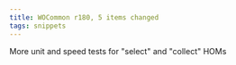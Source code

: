 ```yaml
---
title: WOCommon r180, 5 items changed
tags: snippets
---
```


More unit and speed tests for "select" and "collect" HOMs
